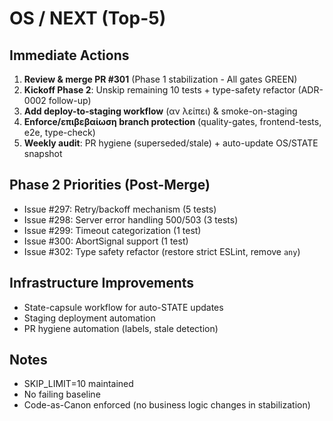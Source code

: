 # OS / NEXT (Top-5)

## Immediate Actions
1) **Review & merge PR #301** (Phase 1 stabilization - All gates GREEN)
2) **Kickoff Phase 2**: Unskip remaining 10 tests + type-safety refactor (ADR-0002 follow-up)
3) **Add deploy-to-staging workflow** (αν λείπει) & smoke-on-staging
4) **Enforce/επιβεβαίωση branch protection** (quality-gates, frontend-tests, e2e, type-check)
5) **Weekly audit**: PR hygiene (superseded/stale) + auto-update OS/STATE snapshot

## Phase 2 Priorities (Post-Merge)
- Issue #297: Retry/backoff mechanism (5 tests)
- Issue #298: Server error handling 500/503 (3 tests)
- Issue #299: Timeout categorization (1 test)
- Issue #300: AbortSignal support (1 test)
- Issue #302: Type safety refactor (restore strict ESLint, remove `any`)

## Infrastructure Improvements
- State-capsule workflow for auto-STATE updates
- Staging deployment automation
- PR hygiene automation (labels, stale detection)

## Notes
- SKIP_LIMIT=10 maintained
- No failing baseline
- Code-as-Canon enforced (no business logic changes in stabilization)
